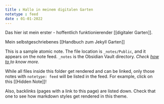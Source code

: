 ```yaml
---
title : Hallo in meinem digitalen Garten
notetype : feed
date : 01-01-2022
---
```

Das hier ist mein erster - hoffentlich funktionierender [[digitaler Garten]].

Mein selbstgeschriebenes [[Handbuch zum Jekyll Garten]]

This is a sample atomic note. The file location is `_notes/Public`, and it appears on the note feed. `_notes` is the Obsidian Vault directory. _Check  <a href="../posts/how-to"> how to </a> to know more._ 

While all files inside this folder get rendered and can be linked, only those notes with `notetype: feed` will be listed in the feed. For example, click on this [[Hidden Note]]!

Also, backlinks (pages with a link to this page) are listed down. Check that one to see how markdown styles get rendered in this theme.